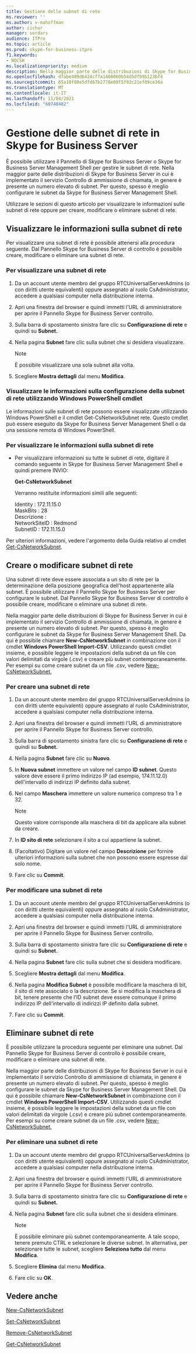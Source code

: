 ```yaml
---
title: Gestione delle subnet di rete
ms.reviewer: ''
ms.author: v-mahoffman
author: cichur
manager: serdars
audience: ITPro
ms.topic: article
ms.prod: skype-for-business-itpro
f1.keywords:
- NOCSH
ms.localizationpriority: medium
description: Nella maggior parte delle distribuzioni di Skype for Business Server in cui è implementato il servizio Controllo di ammissione di chiamata, in genere è presente un numero elevato di subnet. Per questo, spesso è meglio configurare le subnet da Skype for Business Server Management Shell.
ms.openlocfilehash: d7abe489d6424cf7a1468060b54d5df99b123bf4
ms.sourcegitcommit: 65a10f80e5dfd67b2778e09f5f92c21ef09ce36a
ms.translationtype: MT
ms.contentlocale: it-IT
ms.lasthandoff: 11/04/2021
ms.locfileid: "60740482"
---
```

# <a name="managing-network-subnets-in-skype-for-business-server"></a>Gestione delle subnet di rete in Skype for Business Server

È possibile utilizzare il Pannello di Skype for Business Server o Skype for Business Server Management Shell per gestire le subnet di rete. Nella maggior parte delle distribuzioni di Skype for Business Server in cui è implementato il servizio Controllo di ammissione di chiamata, in genere è presente un numero elevato di subnet. Per questo, spesso è meglio configurare le subnet da Skype for Business Server Management Shell.

Utilizzare le sezioni di questo articolo per visualizzare le informazioni sulle subnet di rete oppure per creare, modificare o eliminare subnet di rete. 

## <a name="view-network-subnet-information"></a>Visualizzare le informazioni sulla subnet di rete 

Per visualizzare una subnet di rete è possibile attenersi alla procedura seguente. Dal Pannello Skype for Business Server di controllo è possibile creare, modificare o eliminare una subnet di rete. 

### <a name="to-view-a-network-subnet"></a>Per visualizzare una subnet di rete

1.  Da un account utente membro del gruppo RTCUniversalServerAdmins (o con diritti utente equivalenti) oppure assegnato al ruolo CsAdministrator, accedere a qualsiasi computer nella distribuzione interna.

2.  Apri una finestra del browser e quindi immetti l'URL di amministratore per aprire il Pannello Skype for Business Server controllo. 

3.  Sulla barra di spostamento sinistra fare clic su **Configurazione di rete** e quindi su **Subnet.**

4.  Nella pagina **Subnet** fare clic sulla subnet che si desidera visualizzare.
 
    > [!NOTE]
    > È possibile visualizzare una sola subnet alla volta.

5.  Scegliere **Mostra dettagli** dal menu **Modifica**.

### <a name="view-network-subnet-configuration-information-by-using-windows-powershell-cmdlets"></a>Visualizzare le informazioni sulla configurazione della subnet di rete utilizzando Windows PowerShell cmdlet

Le informazioni sulle subnet di rete possono essere visualizzate utilizzando Windows PowerShell e il cmdlet Get-CsNetworkSubnet rete. Questo cmdlet può essere eseguito da Skype for Business Server Management Shell o da una sessione remota di Windows PowerShell. 

### <a name="to-view-network-subnet-information"></a>Per visualizzare le informazioni sulla subnet di rete

  - Per visualizzare informazioni su tutte le subnet di rete, digitare il comando seguente in Skype for Business Server Management Shell e quindi premere INVIO:
    
    **Get-CsNetworkSubnet**
    
    Verranno restituite informazioni simili alle seguenti:
    
    Identity : 172.11.15.0<br/>
    MaskBits : 28<br/>
    Descrizione :<br/>
    NetworkSiteID : Redmond<br/>
    SubnetID : 172.11.15.0<br/>


Per ulteriori informazioni, vedere l'argomento della Guida relativo al cmdlet [Get-CsNetworkSubnet](/powershell/module/skype/Get-CsNetworkSubnet).


## <a name="create-or-modify-network-subnets"></a>Creare o modificare subnet di rete 

Una subnet di rete deve essere associata a un sito di rete per la determinazione della posizione geografica dell'host appartenente alla subnet. È possibile utilizzare il Pannello Skype for Business Server per configurare le subnet. Dal Pannello Skype for Business Server di controllo è possibile creare, modificare o eliminare una subnet di rete. 

Nella maggior parte delle distribuzioni di Skype for Business Server in cui è implementato il servizio Controllo di ammissione di chiamata, in genere è presente un numero elevato di subnet. Per questo, spesso è meglio configurare le subnet da Skype for Business Server Management Shell. Da qui è possibile chiamare **New-CsNetworkSubnet** in combinazione con il cmdlet **Windows PowerShell Import-CSV**. Utilizzando questi cmdlet insieme, è possibile leggere le impostazioni della subnet da un file con valori delimitati da virgole (.csv) e creare più subnet contemporaneamente. Per esempi su come creare subnet da un file .csv, vedere [New-CsNetworkSubnet.](/powershell/module/skype/New-CsNetworkSubnet)


### <a name="to-create-a-network-subnet"></a>Per creare una subnet di rete

1.  Da un account utente membro del gruppo RTCUniversalServerAdmins (o con diritti utente equivalenti) oppure assegnato al ruolo CsAdministrator, accedere a qualsiasi computer nella distribuzione interna.

2.  Apri una finestra del browser e quindi immetti l'URL di amministratore per aprire il Pannello Skype for Business Server controllo. 

3.  Sulla barra di spostamento sinistra fare clic su **Configurazione di rete** e quindi su **Subnet.**

4.  Nella pagina **Subnet** fare clic su **Nuovo**.

5.  In **Nuova subnet** immettere un valore nel campo **ID subnet**. Questo valore deve essere il primo indirizzo IP (ad esempio, 174.11.12.0) dell'intervallo di indirizzi IP definito dalla subnet.

6.  Nel campo **Maschera** immettere un valore numerico compreso tra 1 e 32.

    > [!NOTE]  
    > Questo valore corrisponde alla maschera di bit da applicare alla subnet da creare.

7.  In **ID sito di rete** selezionare il sito a cui appartiene la subnet.

8.  (Facoltativo) Digitare un valore nel campo **Descrizione** per fornire ulteriori informazioni sulla subnet che non possono essere espresse dal solo nome.

9.  Fare clic su **Commit**.


### <a name="to-modify-a-network-subnet"></a>Per modificare una subnet di rete

1.  Da un account utente membro del gruppo RTCUniversalServerAdmins (o con diritti utente equivalenti) oppure assegnato al ruolo CsAdministrator, accedere a qualsiasi computer nella distribuzione interna.

2.  Apri una finestra del browser e quindi immetti l'URL di amministratore per aprire il Pannello Skype for Business Server controllo. 

3.  Sulla barra di spostamento sinistra fare clic su **Configurazione di rete** e quindi su **Subnet.**

4.  Nella pagina **Subnet** fare clic sulla subnet che si desidera modificare.

5.  Scegliere **Mostra dettagli** dal menu **Modifica**.

6.  Nella pagina **Modifica Subnet** è possibile modificare la maschera di bit, il sito di rete associato o la descrizione. Se si modifica la maschera di bit, tenere presente che l'ID subnet deve essere comunque il primo indirizzo IP dell'intervallo di indirizzi IP definito dalla subnet.

7.  Fare clic su **Commit**.

## <a name="delete-network-subnets"></a>Eliminare subnet di rete

È possibile utilizzare la procedura seguente per eliminare una subnet. Dal Pannello Skype for Business Server di controllo è possibile creare, modificare o eliminare una subnet di rete. 

Nella maggior parte delle distribuzioni di Skype for Business Server in cui è implementato il servizio Controllo di ammissione di chiamata, in genere è presente un numero elevato di subnet. Per questo, spesso è meglio configurare le subnet da Skype for Business Server Management Shell. Da qui è possibile chiamare **New-CsNetworkSubnet** in combinazione con il cmdlet **Windows PowerShell Import-CSV**. Utilizzando questi cmdlet insieme, è possibile leggere le impostazioni della subnet da un file con valori delimitati da virgole (.csv) e creare più subnet contemporaneamente. Per esempi su come creare subnet da un file .csv, vedere [New-CsNetworkSubnet.](/powershell/module/skype/New-CsNetworkSubnet)


### <a name="to-delete-a-network-subnet"></a>Per eliminare una subnet di rete

1.  Da un account utente membro del gruppo RTCUniversalServerAdmins (o con diritti utente equivalenti) oppure assegnato al ruolo CsAdministrator, accedere a qualsiasi computer nella distribuzione interna.

2.  Apri una finestra del browser e quindi immetti l'URL di amministratore per aprire il Pannello Skype for Business Server controllo. 

3.  Sulla barra di spostamento sinistra fare clic su **Configurazione di rete** e quindi su **Subnet.**

4.  Nella pagina **Subnet** fare clic sulla subnet che si desidera eliminare.
 
    > [!NOTE]  
    > È possibile eliminare più subnet contemporaneamente. A tale scopo, tenere premuto CTRL e selezionare le diverse subnet. In alternativa, per selezionare tutte le subnet, scegliere **Seleziona tutto** dal menu **Modifica**.

5.  Scegliere **Elimina** dal menu **Modifica**.

6.  Fare clic su **OK**.


## <a name="see-also"></a>Vedere anche

[New-CsNetworkSubnet](/powershell/module/skype/New-CsNetworkSubnet)  

[Set-CsNetworkSubnet](/powershell/module/skype/Set-CsNetworkSubnet)  

[Remove-CsNetworkSubnet](/powershell/module/skype/Remove-CsNetworkSubnet)  

[Get-CsNetworkSubnet](/powershell/module/skype/Get-CsNetworkSubnet)